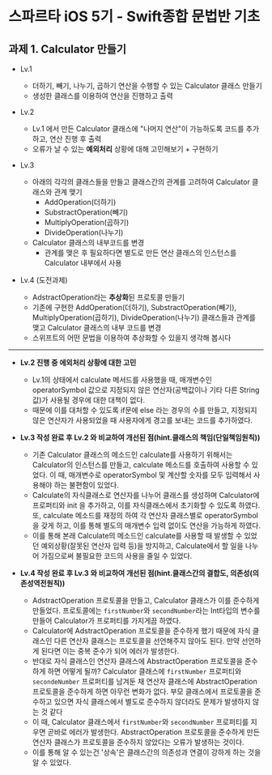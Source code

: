 # 스파르타 iOS 5기 - Swift종합 문법반 기초
###
## 과제 1. Calculator 만들기
- Lv.1
    - 더하기, 빼기, 나누기, 곱하기 연산을 수행할 수 있는 Calculator 클래스 만들기
    - 생성한 클래스를 이용하여 연산을 진행하고 출력
    
- Lv.2
    - Lv.1 에서 만든 Calculator 클래스에 "나머지 연산"이 가능하도록 코드를 추가하고, 연산 진행 후 출력
    - 오류가 날 수 있는 **예외처리** 상황에 대해 고민해보기 + 구현하기
    
- Lv.3
    - 아래의 각각의 클래스들을 만들고 클래스간의 관계를 고려하여 Calculator 클래스와 관계 맺기
        - AddOperation(더하기)
        - SubstractOperation(빼기)
        - MultiplyOperation(곱하기)
        - DivideOperation(나누기)
    - Calculator 클래스의 내부코드를 변경
        - 관계를 맺은 후 필요하다면 별도로 만든 연산 클래스의 인스턴스를 Calculator 내부에서 사용

- Lv.4 (도전과제)
    - AdstractOperation라는 **추상화**된 프로토콜 만들기
    - 기존에 구현한 AddOperation(더하기), SubstractOperation(빼기), MultiplyOperation(곱하기), DivideOperation(나누기) 클래스들과 관계를 맺고 Calculator 클래스의 내부 코드를 변경
    - 스위프트의 어떤 문법을 이용하여 추상화할 수 있을지 생각해 봅시다
    
*** 

- **Lv.2 진행 중 에외처리 상황에 대한 고민**
    - Lv.1의 상태에서 calculate 메서드를 사용했을 때, 매개변수인 operatorSymbol 값으로 지정되지 않은 연산자(공백값이나 기타 다른 String 값)가 사용될 경우에 대한 대책이 없다.
    - 때문에 이를 대처할 수 있도록 if문에 else 라는 경우의 수를 만들고, 지정되지 않은 연산자가 사용되었을 때 사용자에게 경고를 보내는 코드를 추가하였다.

- **Lv.3 작성 완료 후 Lv.2 와 비교하여 개선된 점(hint.클래스의 책임(단일책임원칙))**
    - 기존 Calculator 클래스의 메소드인 calculate를 사용하기 위해서는 Calculator의 인스턴스를 만들고, calculate 메소드를 호출하여 사용할 수 있었다. 이 때, 매개변수로 operatorSymbol 및 계산할 숫자를 모두 입력해서 사용해야 하는 불편함이 있었다.
    - Calculate의 자식클래스로 연산자를 나누어 클래스를 생성하며 Calculator에 프로퍼티와 init 을 추가하고, 이를 자식클래스에서 초기화할 수 있도록 하였다. 또, calculate 메소드를 재정의 하여 각 연산자 클래스별로 operatorSymbol을 갖게 하고, 이를 통해 별도의 매개변수 입력 없이도 연산을 가능하게 하였다.
    - 이를 통해 본래 Calculate의 메소드인 calculate를 사용할 때 발생할 수 있었던 예외상황(잘못된 연산자 입력 등)을 방지하고, Calculate에서 할 일을 나누어 가짐으로써 불필요한 코드의 사용을 줄일 수 있었다.

- **Lv.4 작성 완료 후 Lv.3 와 비교하여 개선된 점(hint.클래스간의 결합도, 의존성(의존성역전원칙))**
    - AdstractOperation 프로토콜을 만들고, Calculator 클래스가 이를 준수하게 만들었다. 프로토콜에는 `firstNumber`와 `secondNumber`라는 Int타입의 변수를 만들어 Calculator가 프로퍼티를 가지게끔 하였다.
    - Calculator에 AdstractOperation 프로토콜을 준수하게 했기 때문에 자식 클래스인 다른 연산자 클래스는 프로토콜을 선언해주지 않아도 된다. 만약 선언하게 된다면 이는 중복 준수가 되어 에러가 발생한다.
    - 반대로 자식 클래스인 연산자 클래스에 AbstractOperation 프로토콜을 준수하게 하면 어떻게 될까? Calculator 클래스에 `firstNumber` 프로퍼티와 `secondeNumber` 프로퍼티를 남겨둔 채 연산자 클래스에 AbstractOperation 프로토콜을 준수하게 하면 아무런 변화가 없다. 부모 클래스에서 프로토콜을 준수하고 있으면 자식 클래스에서 별도로 준수하지 않더라도 문제가 발생하지 않는 것 같다
    - 이 때, Calculator 클래스에서 `firstNumber`와 `secondNumber` 프로퍼티를 지우면 곧바로 에러가 발생한다. AbstractOperation 프로토콜을 준수하게 만든 연산자 클래스가 프로토콜을 준수하지 않았다는 오류가 발생하는 것이다.
    - 이를 통해 알 수 있는건 '상속'은 클래스간의 의존성과 연결이 강하게 하는 것을 알 수 있었다.
